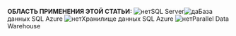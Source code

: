 <Token>**ОБЛАСТЬ ПРИМЕНЕНИЯ ЭТОЙ СТАТЬИ:** ![нет](media/no.png)SQL Server![да](media/yes.png)База данных SQL Azure ![нет](media/no.png)Хранилище данных SQL Azure ![нет](media/no.png)Parallel Data Warehouse</Token>

